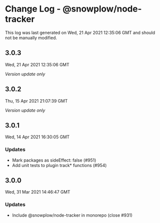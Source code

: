 # Change Log - @snowplow/node-tracker

This log was last generated on Wed, 21 Apr 2021 12:35:06 GMT and should not be manually modified.

## 3.0.3
Wed, 21 Apr 2021 12:35:06 GMT

_Version update only_

## 3.0.2
Thu, 15 Apr 2021 21:07:39 GMT

_Version update only_

## 3.0.1
Wed, 14 Apr 2021 16:30:05 GMT

### Updates

- Mark packages as sideEffect: false (#951)
- Add unit tests to plugin track* functions (#954)

## 3.0.0
Wed, 31 Mar 2021 14:46:47 GMT

### Updates

- Include @snowplow/node-tracker in monorepo (close #931)

